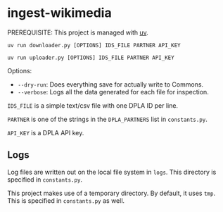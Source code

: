 # ingest-wikimedia

PREREQUISITE: This project is managed with [uv](https://docs.astral.sh/uv/).

```uv run downloader.py [OPTIONS] IDS_FILE PARTNER API_KEY```

```uv run uploader.py [OPTIONS] IDS_FILE PARTNER API_KEY```

Options:
- `--dry-run`: Does everything save for actually write to Commons.
- `--verbose`: Logs all the data generated for each file for inspection.

`IDS_FILE` is a simple text/csv file with one DPLA ID per line.

`PARTNER` is one of the strings in the `DPLA_PARTNERS` list in `constants.py`.

`API_KEY` is a DPLA API key.

## Logs

Log files are written out on the local file system in `logs`. This directory is specified in `constants.py`.

This project makes use of a temporary directory. By default, it uses `tmp`. This is specified in `constants.py` as well. 